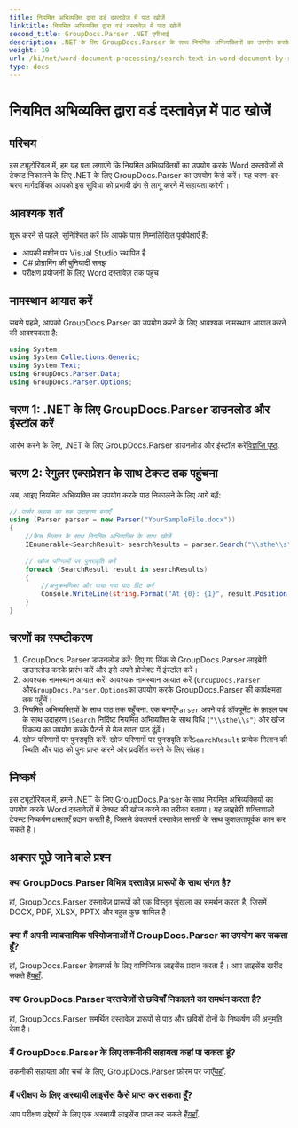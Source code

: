 ```yaml
---
title: नियमित अभिव्यक्ति द्वारा वर्ड दस्तावेज़ में पाठ खोजें
linktitle: नियमित अभिव्यक्ति द्वारा वर्ड दस्तावेज़ में पाठ खोजें
second_title: GroupDocs.Parser .NET एपीआई
description: .NET के लिए GroupDocs.Parser के साथ नियमित अभिव्यक्तियों का उपयोग करके Word दस्तावेज़ों में टेक्स्ट खोजना सीखें। विशिष्ट सामग्री को कुशलतापूर्वक निकालें।
weight: 19
url: /hi/net/word-document-processing/search-text-in-word-document-by-regular-expression/
type: docs
---
```

# नियमित अभिव्यक्ति द्वारा वर्ड दस्तावेज़ में पाठ खोजें

## परिचय
इस ट्यूटोरियल में, हम यह पता लगाएंगे कि नियमित अभिव्यक्तियों का उपयोग करके Word दस्तावेज़ों से टेक्स्ट निकालने के लिए .NET के लिए GroupDocs.Parser का उपयोग कैसे करें। यह चरण-दर-चरण मार्गदर्शिका आपको इस सुविधा को प्रभावी ढंग से लागू करने में सहायता करेगी।
## आवश्यक शर्तें
शुरू करने से पहले, सुनिश्चित करें कि आपके पास निम्नलिखित पूर्वापेक्षाएँ हैं:
- आपकी मशीन पर Visual Studio स्थापित है
- C# प्रोग्रामिंग की बुनियादी समझ
- परीक्षण प्रयोजनों के लिए Word दस्तावेज़ तक पहुंच

## नामस्थान आयात करें
सबसे पहले, आपको GroupDocs.Parser का उपयोग करने के लिए आवश्यक नामस्थान आयात करने की आवश्यकता है:
```csharp
using System;
using System.Collections.Generic;
using System.Text;
using GroupDocs.Parser.Data;
using GroupDocs.Parser.Options;
```
## चरण 1: .NET के लिए GroupDocs.Parser डाउनलोड और इंस्टॉल करें
 आरंभ करने के लिए, .NET के लिए GroupDocs.Parser डाउनलोड और इंस्टॉल करें[विज्ञप्ति पृष्ठ](https://releases.groupdocs.com/parser/net/).
## चरण 2: रेगुलर एक्सप्रेशन के साथ टेक्स्ट तक पहुंचना
अब, आइए नियमित अभिव्यक्ति का उपयोग करके पाठ निकालने के लिए आगे बढ़ें:
```csharp
// पार्सर क्लास का एक उदाहरण बनाएँ
using (Parser parser = new Parser("YourSampleFile.docx"))
{
    //केस मिलान के साथ नियमित अभिव्यक्ति के साथ खोजें
    IEnumerable<SearchResult> searchResults = parser.Search("\\sthe\\s", new SearchOptions(true, false, true));
    
    // खोज परिणामों पर पुनरावृति करें
    foreach (SearchResult result in searchResults)
    {
        //अनुक्रमणिका और पाया गया पाठ प्रिंट करें
        Console.WriteLine(string.Format("At {0}: {1}", result.Position, result.Text));
    }
}
```
## चरणों का स्पष्टीकरण
1. GroupDocs.Parser डाउनलोड करें: दिए गए लिंक से GroupDocs.Parser लाइब्रेरी डाउनलोड करके प्रारंभ करें और इसे अपने प्रोजेक्ट में इंस्टॉल करें।
2. आवश्यक नामस्थान आयात करें: आवश्यक नामस्थान आयात करें (`GroupDocs.Parser` और`GroupDocs.Parser.Options`का उपयोग करके GroupDocs.Parser की कार्यक्षमता तक पहुँचें।
3.  नियमित अभिव्यक्तियों के साथ पाठ तक पहुँचना: एक बनाएँ`Parser` अपने वर्ड डॉक्यूमेंट के फ़ाइल पथ के साथ उदाहरण।`Search` निर्दिष्ट नियमित अभिव्यक्ति के साथ विधि (`"\\sthe\\s"`) और खोज विकल्प का उपयोग करके पैटर्न से मेल खाता पाठ ढूंढ़ें।
4.  खोज परिणामों पर पुनरावृति करें: खोज परिणामों पर पुनरावृति करें`SearchResult` प्रत्येक मिलान की स्थिति और पाठ को पुनः प्राप्त करने और प्रदर्शित करने के लिए संग्रह।

## निष्कर्ष
इस ट्यूटोरियल में, हमने .NET के लिए GroupDocs.Parser के साथ नियमित अभिव्यक्तियों का उपयोग करके Word दस्तावेज़ों में टेक्स्ट की खोज करने का तरीका बताया। यह लाइब्रेरी शक्तिशाली टेक्स्ट निष्कर्षण क्षमताएँ प्रदान करती है, जिससे डेवलपर्स दस्तावेज़ सामग्री के साथ कुशलतापूर्वक काम कर सकते हैं।

## अक्सर पूछे जाने वाले प्रश्न
### क्या GroupDocs.Parser विभिन्न दस्तावेज़ प्रारूपों के साथ संगत है?
हां, GroupDocs.Parser दस्तावेज़ प्रारूपों की एक विस्तृत श्रृंखला का समर्थन करता है, जिसमें DOCX, PDF, XLSX, PPTX और बहुत कुछ शामिल है।
### क्या मैं अपनी व्यावसायिक परियोजनाओं में GroupDocs.Parser का उपयोग कर सकता हूँ?
 हां, GroupDocs.Parser डेवलपर्स के लिए वाणिज्यिक लाइसेंस प्रदान करता है। आप लाइसेंस खरीद सकते हैं[यहाँ](https://purchase.groupdocs.com/buy).
### क्या GroupDocs.Parser दस्तावेज़ों से छवियाँ निकालने का समर्थन करता है?
हां, GroupDocs.Parser समर्थित दस्तावेज़ प्रारूपों से पाठ और छवियों दोनों के निष्कर्षण की अनुमति देता है।
### मैं GroupDocs.Parser के लिए तकनीकी सहायता कहां पा सकता हूं?
 तकनीकी सहायता और चर्चा के लिए, GroupDocs.Parser फ़ोरम पर जाएँ[यहाँ](https://forum.groupdocs.com/c/parser/17).
### मैं परीक्षण के लिए अस्थायी लाइसेंस कैसे प्राप्त कर सकता हूँ?
 आप परीक्षण उद्देश्यों के लिए एक अस्थायी लाइसेंस प्राप्त कर सकते हैं[यहाँ](https://purchase.groupdocs.com/temporary-license/).